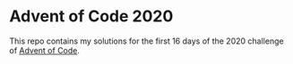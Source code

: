 # Advent of Code 2020
This repo contains my solutions for the first 16 days of the 2020 challenge of [Advent of Code](https://adventofcode.com/2020).
